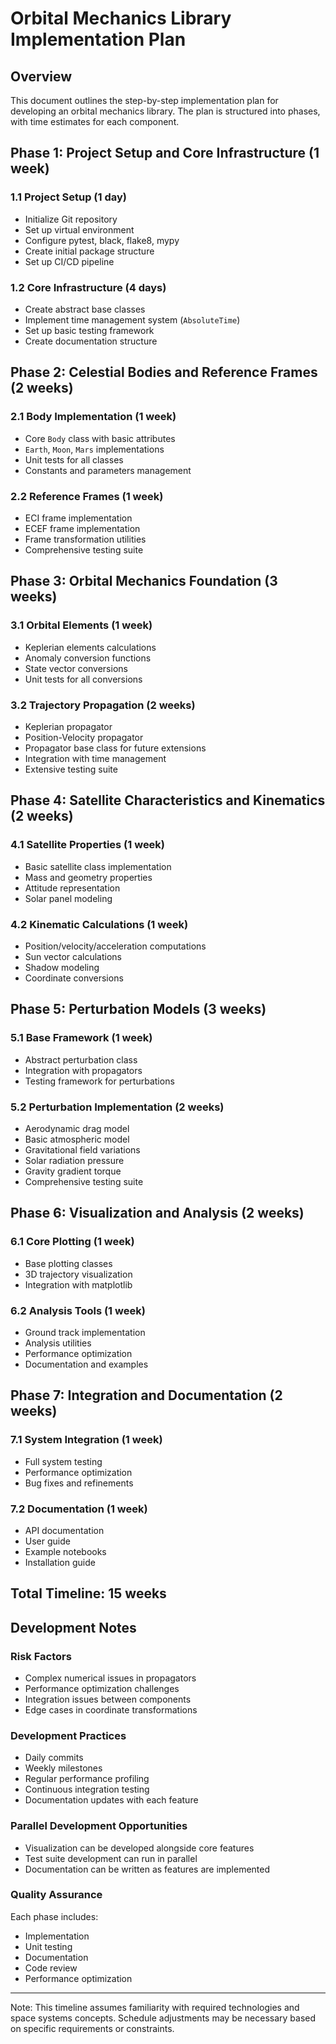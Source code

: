 # Orbital Mechanics Library Implementation Plan

## Overview
This document outlines the step-by-step implementation plan for developing an orbital mechanics library. The plan is structured into phases, with time estimates for each component.

## Phase 1: Project Setup and Core Infrastructure (1 week)
### 1.1 Project Setup (1 day)
- Initialize Git repository
- Set up virtual environment
- Configure pytest, black, flake8, mypy
- Create initial package structure
- Set up CI/CD pipeline

### 1.2 Core Infrastructure (4 days)
- Create abstract base classes
- Implement time management system (`AbsoluteTime`)
- Set up basic testing framework
- Create documentation structure

## Phase 2: Celestial Bodies and Reference Frames (2 weeks)
### 2.1 Body Implementation (1 week)
- Core `Body` class with basic attributes
- `Earth`, `Moon`, `Mars` implementations
- Unit tests for all classes
- Constants and parameters management

### 2.2 Reference Frames (1 week)
- ECI frame implementation
- ECEF frame implementation
- Frame transformation utilities
- Comprehensive testing suite

## Phase 3: Orbital Mechanics Foundation (3 weeks)
### 3.1 Orbital Elements (1 week)
- Keplerian elements calculations
- Anomaly conversion functions
- State vector conversions
- Unit tests for all conversions

### 3.2 Trajectory Propagation (2 weeks)
- Keplerian propagator
- Position-Velocity propagator
- Propagator base class for future extensions
- Integration with time management
- Extensive testing suite

## Phase 4: Satellite Characteristics and Kinematics (2 weeks)
### 4.1 Satellite Properties (1 week)
- Basic satellite class implementation
- Mass and geometry properties
- Attitude representation
- Solar panel modeling

### 4.2 Kinematic Calculations (1 week)
- Position/velocity/acceleration computations
- Sun vector calculations
- Shadow modeling
- Coordinate conversions

## Phase 5: Perturbation Models (3 weeks)
### 5.1 Base Framework (1 week)
- Abstract perturbation class
- Integration with propagators
- Testing framework for perturbations

### 5.2 Perturbation Implementation (2 weeks)
- Aerodynamic drag model
- Basic atmospheric model
- Gravitational field variations
- Solar radiation pressure
- Gravity gradient torque
- Comprehensive testing suite

## Phase 6: Visualization and Analysis (2 weeks)
### 6.1 Core Plotting (1 week)
- Base plotting classes
- 3D trajectory visualization
- Integration with matplotlib

### 6.2 Analysis Tools (1 week)
- Ground track implementation
- Analysis utilities
- Performance optimization
- Documentation and examples

## Phase 7: Integration and Documentation (2 weeks)
### 7.1 System Integration (1 week)
- Full system testing
- Performance optimization
- Bug fixes and refinements

### 7.2 Documentation (1 week)
- API documentation
- User guide
- Example notebooks
- Installation guide

## Total Timeline: 15 weeks

## Development Notes

### Risk Factors
- Complex numerical issues in propagators
- Performance optimization challenges
- Integration issues between components
- Edge cases in coordinate transformations

### Development Practices
- Daily commits
- Weekly milestones
- Regular performance profiling
- Continuous integration testing
- Documentation updates with each feature

### Parallel Development Opportunities
- Visualization can be developed alongside core features
- Test suite development can run in parallel
- Documentation can be written as features are implemented

### Quality Assurance
Each phase includes:
- Implementation
- Unit testing
- Documentation
- Code review
- Performance optimization

---
Note: This timeline assumes familiarity with required technologies and space systems concepts. Schedule adjustments may be necessary based on specific requirements or constraints. 